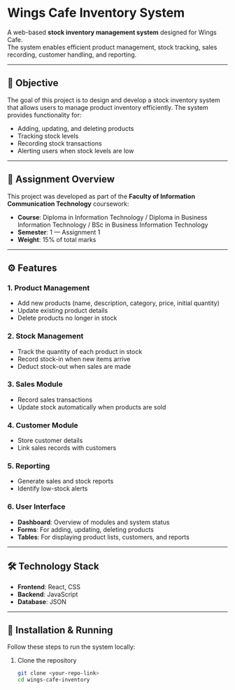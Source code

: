 # Wings Cafe Inventory System

A web-based **stock inventory management system** designed for Wings Cafe.  
The system enables efficient product management, stock tracking, sales recording, customer handling, and reporting.  

---

## 🎯 Objective
The goal of this project is to design and develop a stock inventory system that allows users to manage product inventory efficiently. The system provides functionality for:  
- Adding, updating, and deleting products  
- Tracking stock levels  
- Recording stock transactions  
- Alerting users when stock levels are low  

---

## 📖 Assignment Overview
This project was developed as part of the **Faculty of Information Communication Technology** coursework:  

- **Course**: Diploma in Information Technology / Diploma in Business Information Technology / BSc in Business Information Technology  
- **Semester**: 1 — Assignment 1  
- **Weight**: 15% of total marks  

---

## ⚙️ Features
### 1. Product Management
- Add new products (name, description, category, price, initial quantity)  
- Update existing product details  
- Delete products no longer in stock  

### 2. Stock Management
- Track the quantity of each product in stock  
- Record stock-in when new items arrive  
- Deduct stock-out when sales are made  

### 3. Sales Module
- Record sales transactions  
- Update stock automatically when products are sold  

### 4. Customer Module
- Store customer details  
- Link sales records with customers  

### 5. Reporting
- Generate sales and stock reports  
- Identify low-stock alerts  

### 6. User Interface
- **Dashboard**: Overview of modules and system status  
- **Forms**: For adding, updating, deleting products  
- **Tables**: For displaying product lists, customers, and reports  

---

## 🛠️ Technology Stack
- **Frontend**: React, CSS  
- **Backend**: JavaScript  
- **Database**: JSON  

---

## 🚀 Installation & Running
Follow these steps to run the system locally:  

1. Clone the repository  
   ```bash
   git clone <your-repo-link>
   cd wings-cafe-inventory
